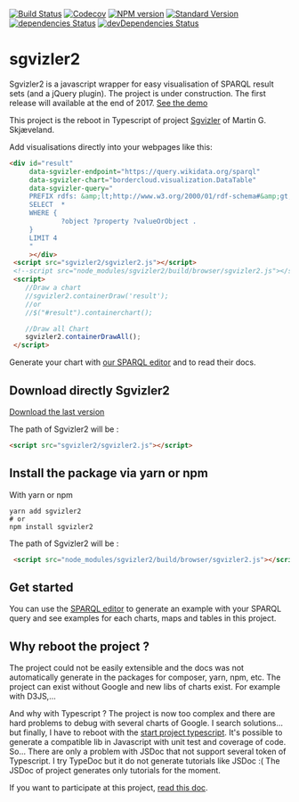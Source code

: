 [![Build Status](https://travis-ci.org/BorderCloud/sgvizler2.svg?branch=master)](https://travis-ci.org/BorderCloud/sgvizler2)
[![Codecov](https://img.shields.io/codecov/c/github/BorderCloud/sgvizler2.svg)](https://codecov.io/gh/BorderCloud/sgvizler2)
[![NPM version](https://img.shields.io/npm/v/sgvizler2.svg)](https://www.npmjs.com/package/sgvizler2)
[![Standard Version](https://img.shields.io/badge/release-standard%20version-brightgreen.svg)](https://github.com/conventional-changelog/standard-version)
[![dependencies Status](https://david-dm.org/bordercloud/sgvizler2/status.svg)](https://david-dm.org/bordercloud/sgvizler2)
[![devDependencies Status](https://david-dm.org/bordercloud/sgvizler2/dev-status.svg)](https://david-dm.org/bordercloud/sgvizler2?type=dev)

# sgvizler2

Sgvizler2 is a javascript wrapper for easy visualisation of SPARQL result sets (and a jQuery plugin). The project is
under construction. The first release will available at the end of 2017. [See the demo](http://bordercloud.github.io/sgvizler2/tutorial-A_Editor.html)

This project is the reboot in Typescript of project [Sgvizler](https://github.com/mgskjaeveland/sgvizler) of Martin G.
Skjæveland.

Add visualisations directly into your webpages like this:
```html
<div id="result"
     data-sgvizler-endpoint="https://query.wikidata.org/sparql"
     data-sgvizler-chart="bordercloud.visualization.DataTable"
     data-sgvizler-query="
     PREFIX rdfs: &amp;lt;http://www.w3.org/2000/01/rdf-schema#&amp;gt;
     SELECT  *
     WHERE {
             ?object ?property ?valueOrObject .
     }
     LIMIT 4
     "
     ></div>
 <script src="sgvizler2/sgvizler2.js"></script>
 <!--script src="node_modules/sgvizler2/build/browser/sgvizler2.js"></script-->
 <script>
    //Draw a chart
    //sgvizler2.containerDraw('result');
    //or
    //$("#result").containerchart();

    //Draw all Chart
    sgvizler2.containerDrawAll();
 </script>
```

Generate your chart with [our SPARQL editor](https://bordercloud.github.io/sgvizler2/tutorial-A_Editor.html) and to
read their docs.

## Download directly Sgvizler2

[Download the last version](https://github.com/BorderCloud/sgvizler2/releases)

The path of Sgvizler2 will be :
```html
<script src="sgvizler2/sgvizler2.js"></script>
```

## Install the package via yarn or npm

With yarn or npm
```
yarn add sgvizler2
# or
npm install sgvizler2
```
The path of Sgvizler2 will be :
```html
 <script src="node_modules/sgvizler2/build/browser/sgvizler2.js"></script>
```

## Get started

You can use the [SPARQL editor](http://bordercloud.github.io/sgvizler2/tutorial-A_Editor.html) to generate an example
with your SPARQL query and see examples for each charts, maps and tables in this project.

## Why reboot the project ?
The project could not be easily extensible and the docs was not automatically generate in the packages for composer,
yarn, npm, etc.
The project can exist without Google and new libs of charts exist. For example with D3JS,...

And why with Typescript ? The project is now too complex and there are hard problems to debug with
several charts of Google. I search solutions... but finally, I have to reboot with
the [start project typescript](https://github.com/bitjson/typescript-starter).
It's possible to generate a compatible lib in Javascript with unit test and coverage of code. So...
There are only a problem with JSDoc that not support several token of Typescript. I try TypeDoc but it do not generate
tutorials like JSDoc :( The JSDoc of project generates only tutorials for the moment.

If you want to participate at this project, [read this doc](https://github.com/BorderCloud/sgvizler2/blob/master/DEVELOPMENT.md).
